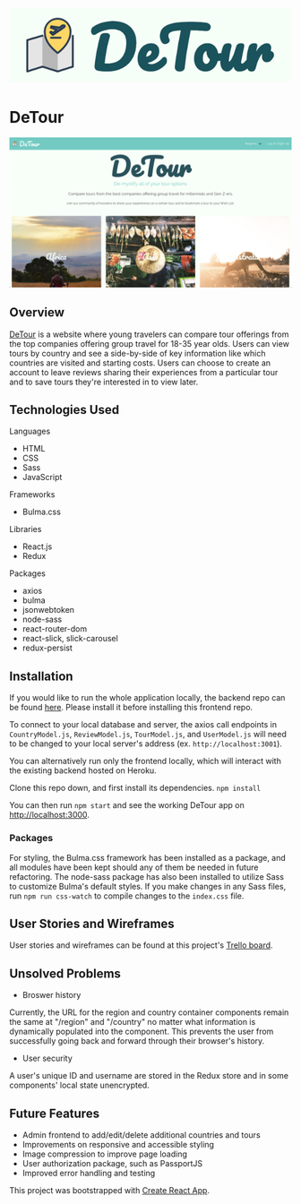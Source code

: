 # ![](public/images/DeTour-logo.png)
# DeTour
<img src="https://github.com/ronsbons/detour-frontend/blob/master/public/images/Screen%20Shot%202019-04-11%20at%2010.08.52%20AM.png" alt="DeTour landing page" width="700px">

## Overview
[DeTour](http://protected-ravine-34035.herokuapp.com/) is a website where young travelers can compare tour offerings from the top companies offering group travel for 18-35 year olds.  Users can view tours by country and see a side-by-side of key information like which countries are visited and starting costs.  Users can choose to create an account to leave reviews sharing their experiences from a particular tour and to save tours they're interested in to view later.

## Technologies Used
Languages
- HTML
- CSS
- Sass
- JavaScript

Frameworks
- Bulma.css

Libraries
- React.js
- Redux

Packages
- axios
- bulma
- jsonwebtoken
- node-sass
- react-router-dom
- react-slick, slick-carousel
- redux-persist


## Installation
If you would like to run the whole application locally, the backend repo can be found [here](https://github.com/ronsbons/detour-backend).  Please install it before installing this frontend repo.

To connect to your local database and server, the axios call endpoints in `CountryModel.js`, `ReviewModel.js`, `TourModel.js`, and `UserModel.js` will need to be changed to your local server's address (ex. `http://localhost:3001`).

You can alternatively run only the frontend locally, which will interact with the existing backend hosted on Heroku.

Clone this repo down, and first install its dependencies.
`npm install`

You can then run `npm start` and see the working DeTour app on [http://localhost:3000](http://localhost:3000).

### Packages
For styling, the Bulma.css framework has been installed as a package, and all modules have been kept should any of them be needed in future refactoring.  The node-sass package has also been installed to utilize Sass to customize Bulma's default styles.  If you make changes in any Sass files, run `npm run css-watch` to compile changes to the `index.css` file.


## User Stories and Wireframes
User stories and wireframes can be found at this project's [Trello board](https://trello.com/b/hLycGwWy/capstone-project).


## Unsolved Problems
- Broswer history

Currently, the URL for the region and country container components remain the same at "/region" and "/country" no matter what information is dynamically populated into the component.  This prevents the user from successfully going back and forward through their browser's history.

- User security

A user's unique ID and username are stored in the Redux store and in some components' local state unencrypted.


## Future Features
- Admin frontend to add/edit/delete additional countries and tours
- Improvements on responsive and accessible styling
- Image compression to improve page loading
- User authorization package, such as PassportJS
- Improved error handling and testing



This project was bootstrapped with [Create React App](https://github.com/facebook/create-react-app).
